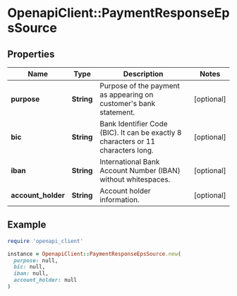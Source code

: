 # OpenapiClient::PaymentResponseEpsSource

## Properties

| Name | Type | Description | Notes |
| ---- | ---- | ----------- | ----- |
| **purpose** | **String** | Purpose of the payment as appearing on customer&#39;s bank statement. | [optional] |
| **bic** | **String** | Bank Identifier Code (BIC). It can be exactly 8 characters or 11 characters long. | [optional] |
| **iban** | **String** | International Bank Account Number (IBAN) without whitespaces. | [optional] |
| **account_holder** | **String** | Account holder information. | [optional] |

## Example

```ruby
require 'openapi_client'

instance = OpenapiClient::PaymentResponseEpsSource.new(
  purpose: null,
  bic: null,
  iban: null,
  account_holder: null
)
```

